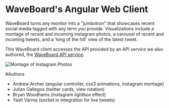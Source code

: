 WaveBoard's Angular Web Client
==============

WaveBoard turns any monitor into a "jumbotron" that showcases recent social media tagged with any term you provide. Visualizations include a montage of recent and incoming instagram photos, a carousel of recent and incoming tweets, and a 'king of the hill' view of the latest tweet.

This WaveBoard client accesses the API provided by an API service we also authored, the [WaveBoard API service](https://github.com/MediaDash/api_wrappers).

![Montage of Instagram Photos](Screenshot.png)

#Authors
* Andrew Archer (angular controller, css3 animations, instagram montage)
* Julian Gallegos (twitter cards, view rotation)
* Bryan Woodhams (instagram lightbox effect)
* Yash Varma (socket.io integration for live tweets)
